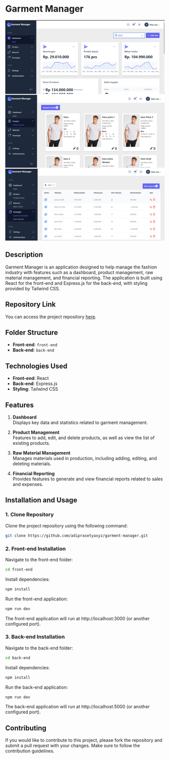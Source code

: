 # Garment Manager

![alt text](image.png)
![alt text](image-1.png)
![alt text](image-2.png)

## Description

Garment Manager is an application designed to help manage the fashion industry with features such as a dashboard, product management, raw material management, and financial reporting. The application is built using React for the front-end and Express.js for the back-end, with styling provided by Tailwind CSS.

## Repository Link

You can access the project repository [here](https://github.com/adiprasetyaxyz/garment-manager.git).

## Folder Structure

- **Front-end**: `front-end`
- **Back-end**: `back-end`

## Technologies Used

- **Front-end**: React
- **Back-end**: Express.js
- **Styling**: Tailwind CSS

## Features

1. **Dashboard**  
   Displays key data and statistics related to garment management.

2. **Product Management**  
   Features to add, edit, and delete products, as well as view the list of existing products.

3. **Raw Material Management**  
   Manages materials used in production, including adding, editing, and deleting materials.

4. **Financial Reporting**  
   Provides features to generate and view financial reports related to sales and expenses.

## Installation and Usage

### 1. Clone Repository

Clone the project repository using the following command:

```bash
git clone https://github.com/adiprasetyaxyz/garment-manager.git
```

### 2. Front-end Installation

Navigate to the front-end folder:

```bash
cd front-end
```

Install dependencies:

```bash
npm install
```

Run the front-end application:

```bash
npm run dev
```

The front-end application will run at http://localhost:3000 (or another configured port).

### 3. Back-end Installation

Navigate to the back-end folder:

```bash
cd back-end
```

Install dependencies:

```bash
npm install
```

Run the back-end application:

```bash
npm run dev
```

The back-end application will run at http://localhost:5000 (or another configured port).

## Contributing

If you would like to contribute to this project, please fork the repository and submit a pull request with your changes. Make sure to follow the contribution guidelines.
